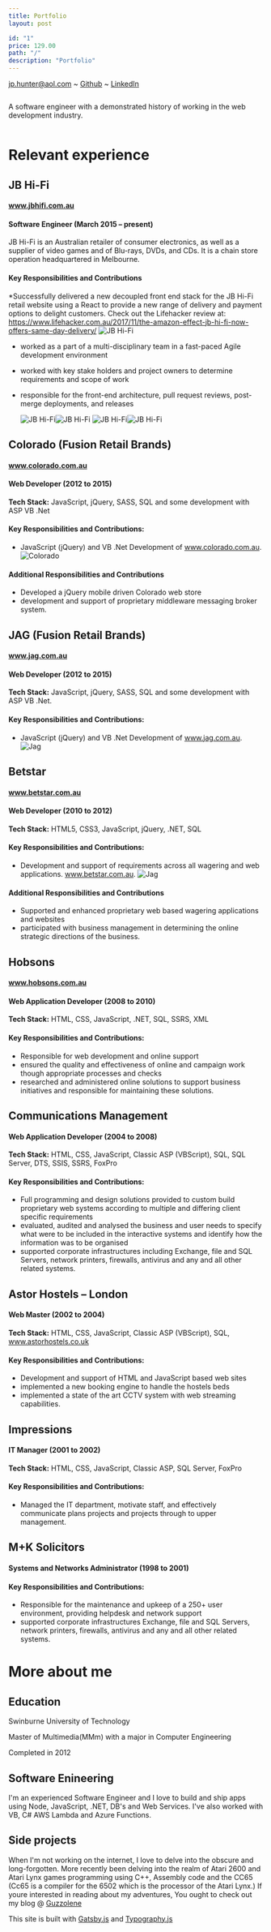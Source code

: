 ```yaml
---
title: Portfolio
layout: post

id: "1"
price: 129.00
path: "/"
description: "Portfolio"
---
```


jp.hunter@aol.com ~ [Github](https://www.github.com/JPHUNTER "Github - JPHUNTER") ~ [LinkedIn](https://www.linkedin.com/in/john-paul-hunter "LinkedIn - JPHUNTER") 

<div>
    <div style="overflow: hidden;">
       <div>
            <p>A software engineer with a demonstrated history of working in the web development industry.</p>
       </div>
    </div>
</div>

# Relevant experience

## JB Hi-Fi
#### www.jbhifi.com.au
#### Software Engineer (March 2015 – present)

JB Hi-Fi is an Australian retailer of consumer electronics, as well as a supplier of video games and of Blu-rays, DVDs, and CDs. It is a chain store operation headquartered in Melbourne.
 
 #### Key Responsibilities and Contributions
*Successfully delivered a new decoupled front end stack for the JB Hi-Fi retail website using a React to provide a new range of delivery and payment options to delight customers. Check out the Lifehacker review at: https://www.lifehacker.com.au/2017/11/the-amazon-effect-jb-hi-fi-now-offers-same-day-delivery/
![JB Hi-Fi](./images/lifehacker.png "The Amazon Effect: JB Hi-Fi Now Offers Same-Day Delivery")
* worked as a part of a multi-disciplinary team in a fast-paced Agile development environment
* worked with key stake holders and project owners to determine requirements and scope of work
* responsible for the front-end architecture, pull request reviews, post-merge deployments, and releases

  ![JB Hi-Fi](./images/1.gif "JB Checkitout!")![JB Hi-Fi](./images/2.gif "JB Checkitout!")
  ![JB Hi-Fi](./images/3.gif "JB Checkitout!")![JB Hi-Fi](./images/4.gif "JB Checkitout!")


## Colorado (Fusion Retail Brands)
#### www.colorado.com.au
#### Web Developer (2012 to 2015)
**Tech Stack:** JavaScript, jQuery, SASS, SQL and some development with ASP VB .Net
#### Key Responsibilities and Contributions:
* JavaScript (jQuery) and VB .Net Development of www.colorado.com.au. 
![Colorado](./images/colorado.png "Colorado")

#### Additional Responsibilities and Contributions
* Developed a jQuery mobile driven Colorado web store
* development and support of proprietary middleware messaging broker system.

## JAG (Fusion Retail Brands)
#### www.jag.com.au
#### Web Developer (2012 to 2015)
**Tech Stack:** JavaScript, jQuery, SASS, SQL and some development with ASP VB .Net.
#### Key Responsibilities and Contributions:
* JavaScript (jQuery) and VB .Net Development of www.jag.com.au.
![Jag](./images/jag.png "Jag")

## Betstar
#### www.betstar.com.au
#### Web Developer (2010 to 2012)
**Tech Stack:** HTML5, CSS3, JavaScript, jQuery, .NET, SQL
#### Key Responsibilities and Contributions:
* Development and support of requirements across all wagering and web applications.
www.betstar.com.au.
![Jag](./images/betstar.png "Betstar")

#### Additional Responsibilities and Contributions
* Supported and enhanced proprietary web based wagering applications and websites
* participated with business management in determining the online strategic directions of the business.

## Hobsons
#### www.hobsons.com.au
#### Web Application Developer (2008 to 2010)
**Tech Stack:** HTML, CSS, JavaScript, .NET, SQL, SSRS, XML
#### Key Responsibilities and Contributions:
* Responsible for web development and online support
* ensured the quality and effectiveness of online and campaign work though appropriate processes and checks
* researched and administered online solutions to support business initiatives and responsible for maintaining these solutions.

## Communications Management
#### Web Application Developer (2004 to 2008)
**Tech Stack:** HTML, CSS, JavaScript, Classic ASP (VBScript), SQL, SQL Server, DTS, SSIS, SSRS, FoxPro
#### Key Responsibilities and Contributions:
* Full programming and design solutions provided to custom build proprietary web systems according to multiple and differing client specific requirements
* evaluated, audited and analysed the business and user needs to specify what were to be included in the interactive systems and identify how the information was to be organised
* supported corporate infrastructures including Exchange, file and SQL Servers, network printers, firewalls, antivirus and any and all other related systems.

## Astor Hostels – London
#### Web Master (2002 to 2004)
**Tech Stack:** HTML, CSS, JavaScript, Classic ASP (VBScript), SQL,
www.astorhostels.co.uk

#### Key Responsibilities and Contributions:
*	Development and support of HTML and JavaScript based web sites
*	implemented a new booking engine to handle the hostels beds
*	implemented a state of the art CCTV system with web streaming capabilities.

## Impressions
#### IT Manager (2001 to 2002)
**Tech Stack:** HTML, CSS, JavaScript, Classic ASP, SQL Server, FoxPro
#### Key Responsibilities and Contributions:
* Managed the IT department, motivate staff, and effectively communicate plans projects and projects through to upper management.
 
## M+K Solicitors
#### Systems and Networks Administrator (1998 to 2001)
#### Key Responsibilities and Contributions:
*	Responsible for the maintenance and upkeep of a 250+ user environment, providing helpdesk and network support
*	supported corporate infrastructures Exchange, file and SQL Servers, network printers, firewalls, antivirus and any and all other related systems.

# More about me
## Education
Swinburne University of Technology

Master of Multimedia(MMm) with a major in Computer Engineering

Completed in 2012
## Software Enineering
I'm an experienced Software Engineer and I love to build and ship apps using Node, JavaScript, .NET, DB's and Web Services. I've also worked with VB, C# AWS Lambda and Azure Functions.
## Side projects
When I'm not working on the internet, I love to delve into the obscure and long-forgotten. More recently been delving into the realm of Atari 2600 and Atari Lynx games programming using C++, Assembly code and the CC65 (Cc65 is a compiler for the 6502 which is the processor of the Atari Lynx.) 
If youre interested in reading about my adventures, You ought to check out my blog @
[Guzzolene](https://www.guzzolene.com "Guzzolene")

This site is built with [Gatsby.js](https://github.com/gatsbyjs/gatsby "Gatsby.js") and [Typography.js](https://kyleamathews.github.io/typography.js/ "Typography.js")
